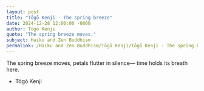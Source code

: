 ```yaml
---
layout: post
title: "Tōgō Kenji - The spring breeze"
date: 2024-12-28 12:00:00 -0000
author: Tōgō Kenji
quote: "The spring breeze moves,"
subject: Haiku and Zen Buddhism
permalink: /Haiku and Zen Buddhism/Tōgō Kenji/Tōgō Kenji - The spring breeze
---
```


The spring breeze moves,
petals flutter in silence—
time holds its breath here.

- Tōgō Kenji
